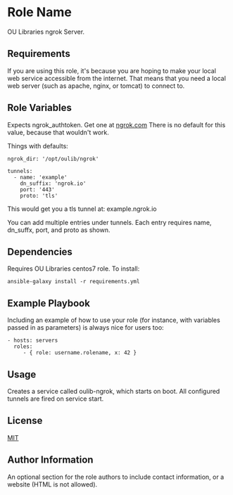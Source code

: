 Role Name
=========

OU Libraries ngrok Server.

Requirements
------------

If you are using this role, it's because you are hoping to make your local web service accessible from the internet.  That means that you need a local web server (such as apache, nginx, or tomcat) to connect to.

Role Variables
--------------

Expects ngrok_authtoken.  Get one at [ngrok.com](https://ngrok.com/signup)
There is no default for this value, because that wouldn't work.

Things with defaults:

```
ngrok_dir: '/opt/oulib/ngrok'

tunnels:
  - name: 'example'
    dn_suffix: 'ngrok.io'
    port: '443'
    proto: 'tls'
```

This would get you a tls tunnel at:
example.ngrok.io

You can add multiple entries under tunnels. Each entry requires name, dn_suffx, port, and proto as shown.

Dependencies
------------

Requires OU Libraries centos7 role. To install:
```
ansible-galaxy install -r requirements.yml
```

Example Playbook
----------------

Including an example of how to use your role (for instance, with variables passed in as parameters) is always nice for users too:

    - hosts: servers
      roles:
         - { role: username.rolename, x: 42 }

Usage
-----

Creates a service called oulib-ngrok, which starts on boot.  All configured tunnels are fired on service start.


License
-------

[MIT](https://github.com/OULibraries/ansible-role-ngrok/blob/master/LICENSE)

Author Information
------------------

An optional section for the role authors to include contact information, or a website (HTML is not allowed).
